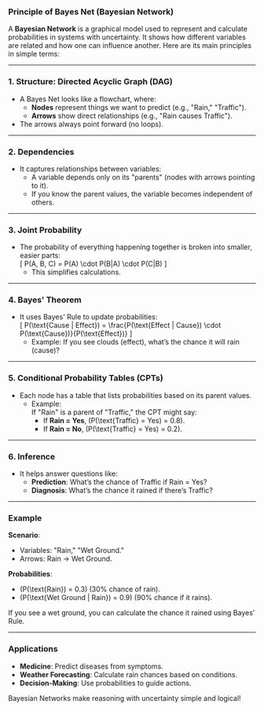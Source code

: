 ### Principle of Bayes Net (Bayesian Network)

A **Bayesian Network** is a graphical model used to represent and calculate probabilities in systems with uncertainty. It shows how different variables are related and how one can influence another. Here are its main principles in simple terms:

---

### **1. Structure: Directed Acyclic Graph (DAG)**  
- A Bayes Net looks like a flowchart, where:  
  - **Nodes** represent things we want to predict (e.g., "Rain," "Traffic").  
  - **Arrows** show direct relationships (e.g., "Rain causes Traffic").  
- The arrows always point forward (no loops).

---

### **2. Dependencies**  
- It captures relationships between variables:  
  - A variable depends only on its "parents" (nodes with arrows pointing to it).  
  - If you know the parent values, the variable becomes independent of others.

---

### **3. Joint Probability**  
- The probability of everything happening together is broken into smaller, easier parts:  
  \[
  P(A, B, C) = P(A) \cdot P(B|A) \cdot P(C|B)
  \]  
  - This simplifies calculations.

---

### **4. Bayes' Theorem**  
- It uses Bayes' Rule to update probabilities:  
  \[
  P(\text{Cause | Effect}) = \frac{P(\text{Effect | Cause}) \cdot P(\text{Cause})}{P(\text{Effect})}
  \]  
  - Example: If you see clouds (effect), what’s the chance it will rain (cause)?

---

### **5. Conditional Probability Tables (CPTs)**  
- Each node has a table that lists probabilities based on its parent values.  
  - Example:  
    If "Rain" is a parent of "Traffic," the CPT might say:  
    - If **Rain = Yes**, \(P(\text{Traffic} = Yes) = 0.8\).  
    - If **Rain = No**, \(P(\text{Traffic} = Yes) = 0.2\).

---

### **6. Inference**  
- It helps answer questions like:  
  - **Prediction**: What’s the chance of Traffic if Rain = Yes?  
  - **Diagnosis**: What’s the chance it rained if there’s Traffic?

---

### **Example**  
**Scenario**:  
- Variables: "Rain," "Wet Ground."  
- Arrows: Rain → Wet Ground.

**Probabilities**:  
- \(P(\text{Rain}) = 0.3\) (30% chance of rain).  
- \(P(\text{Wet Ground | Rain}) = 0.9\) (90% chance if it rains).  

If you see a wet ground, you can calculate the chance it rained using Bayes’ Rule.  

---

### **Applications**  
- **Medicine**: Predict diseases from symptoms.  
- **Weather Forecasting**: Calculate rain chances based on conditions.  
- **Decision-Making**: Use probabilities to guide actions.  

Bayesian Networks make reasoning with uncertainty simple and logical!